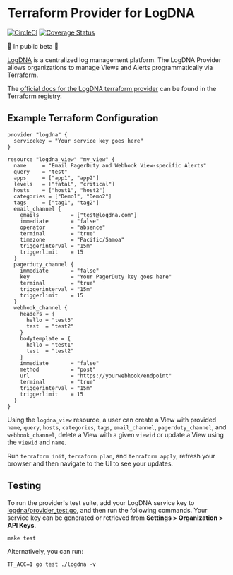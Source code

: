 # Terraform Provider for LogDNA

[![CircleCI](https://circleci.com/gh/logdna/terraform-provider-logdna/tree/master.svg?style=svg)](https://app.circleci.com/pipelines/github/logdna/terraform-provider-logdna)
[![Coverage Status](https://coveralls.io/repos/github/logdna/terraform-provider-logdna/badge.svg?branch=main)](https://coveralls.io/github/logdna/terraform-provider-logdna?branch=main)

🚧 In public beta 🚧

[LogDNA](https://logdna.com) is a centralized log management platform. The LogDNA Provider allows organizations to manage Views and Alerts programmatically via Terraform.

The [official docs for the LogDNA terraform provider](https://registry.terraform.io/providers/logdna/logdna/latest/docs) can be found in the Terraform registry.

## Example Terraform Configuration
```
provider "logdna" {
  servicekey = "Your service key goes here"
}

resource "logdna_view" "my_view" {
  name     = "Email PagerDuty and Webhook View-specific Alerts"
  query    = "test"
  apps     = ["app1", "app2"]
  levels   = ["fatal", "critical"]
  hosts    = ["host1", "host2"]
  categories = ["Demo1", "Demo2"]
  tags     = ["tag1", "tag2"]
  email_channel {
    emails          = ["test@logdna.com"]
    immediate       = "false"
    operator        = "absence"
    terminal        = "true"
    timezone        = "Pacific/Samoa"
    triggerinterval = "15m"
    triggerlimit    = 15
  }
  pagerduty_channel {
    immediate       = "false"
    key             = "Your PagerDuty key goes here"
    terminal        = "true"
    triggerinterval = "15m"
    triggerlimit    = 15
  }
  webhook_channel {
    headers = {
      hello = "test3"
      test  = "test2"
    }
    bodytemplate = {
      hello = "test1"
      test  = "test2"
    }
    immediate       = "false"
    method          = "post"
    url             = "https://yourwebhook/endpoint"
    terminal        = "true"
    triggerinterval = "15m"
    triggerlimit    = 15
  }
}
```

Using the `logdna_view` resource, a user can create a View with provided `name`, `query`, `hosts`, `categories`, `tags`, `email_channel`, `pagerduty_channel`, and `webhook_channel`, delete a View with a given `viewid` or update a View using the `viewid` and `name`.

Run `terraform init`, `terraform plan`, and `terraform apply`, refresh your browser and then navigate to the UI to see your updates.

## Testing

To run the provider's test suite, add your LogDNA service key to [logdna/provider_test.go](https://github.com/logdna/terraform-provider-logdna/blob/main/logdna/provider_test.go), and then run the following commands. Your service key can be generated or retrieved from **Settings > Organization > API Keys**.

```
make test
```

Alternatively, you can run:

```
TF_ACC=1 go test ./logdna -v
```
